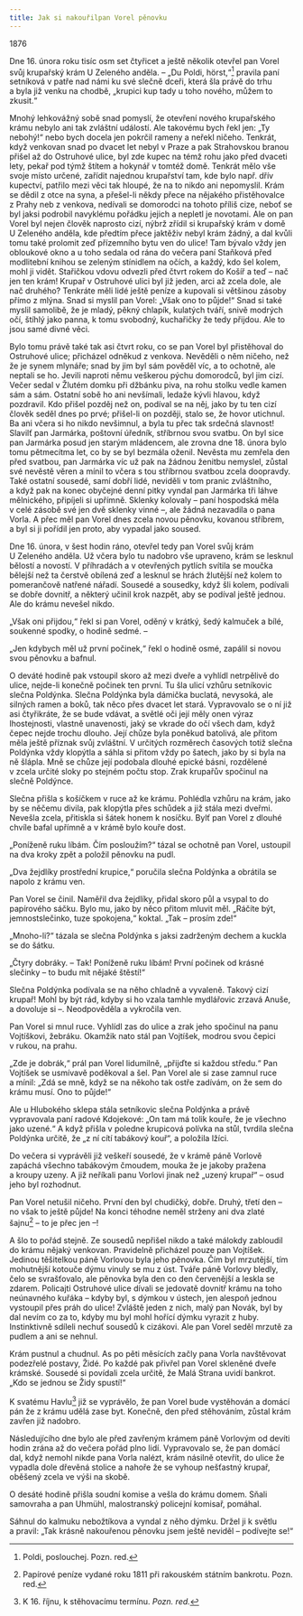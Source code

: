 ```yaml
---
title: Jak si nakouřilpan Vorel pěnovku
---
```


1876

Dne 16. února roku tisíc osm set čtyřicet a ještě několik otevřel pan Vorel svůj krupařský krám U Zeleného anděla. – „Du Poldi, hörst,“[^88] pravila paní setníková v patře nad námi ku své slečně dceři, která šla právě do trhu a byla již venku na chodbě, „krupici kup tady u toho nového, můžem to zkusit.“

Mnohý lehkovážný sobě snad pomyslí, že otevření nového krupařského krámu nebylo ani tak zvláštní událostí. Ale takovému bych řekl jen: „Ty nebohý!“ nebo bych docela jen pokrčil rameny a neřekl ničeho. Tenkrát, když venkovan snad po dvacet let nebyl v Praze a pak Strahovskou branou přišel až do Ostruhové ulice, byl zde kupec na témž rohu jako před dvaceti lety, pekař pod týmž štítem a hokynář v tomtéž domě. Tenkrát mělo vše svoje místo určené, zařídit najednou krupařství tam, kde bylo např. dřív kupectví, patřilo mezi věci tak hloupé, že na to nikdo ani nepomyslil. Krám se dědil z otce na syna, a přešel-li někdy přece na nějakého přistěhovalce z Prahy neb z venkova, nedívali se domorodci na tohoto příliš cize, neboť se byl jaksi podrobil navyklému pořádku jejich a nepletl je novotami. Ale on pan Vorel byl nejen člověk naprosto cizí, nýbrž zřídil si krupařský krám v domě U Zeleného anděla, kde předtím přece jaktěživ nebyl krám žádný, a dal kvůli tomu také prolomit zeď přízemního bytu ven do ulice! Tam bývalo vždy jen obloukové okno a u toho sedala od rána do večera paní Staňková před modlitební knihou se zeleným stínidlem na očích, a každý, kdo šel kolem, mohl ji vidět. Stařičkou vdovu odvezli před čtvrt rokem do Košíř a teď – nač jen ten krám! Krupař v Ostruhové ulici byl již jeden, arci až zcela dole, ale nač druhého? Tenkráte měli lidé ještě peníze a kupovali si většinou zásoby přímo z mlýna. Snad si myslil pan Vorel: „Však ono to půjde!“ Snad si také myslil samolibě, že je mladý, pěkný chlapík, kulatých tváří, snivě modrých očí, štíhlý jako panna, k tomu svobodný, kuchařičky že tedy přijdou. Ale to jsou samé divné věci.

Bylo tomu právě také tak asi čtvrt roku, co se pan Vorel byl přistěhoval do Ostruhové ulice; přicházel odněkud z venkova. Nevěděli o něm ničeho, než že je synem mlynáře; snad by jim byl sám pověděl víc, a to ochotně, ale neptali se ho. Jevili naproti němu veškerou pýchu domorodců, byl jim cizí. Večer sedal v Žlutém domku při džbánku piva, na rohu stolku vedle kamen sám a sám. Ostatní sobě ho ani nevšímali, ledaže kývli hlavou, když pozdravil. Kdo přišel pozděj než on, podíval se na něj, jako by tu ten cizí člověk seděl dnes po prvé; přišel-li on později, stalo se, že hovor utichnul. Ba ani včera si ho nikdo nevšimnul, a byla tu přec tak srdečná slavnost! Slavilť pan Jarmárka, poštovní úředník, stříbrnou svou svatbu. On byl sice pan Jarmárka posud jen starým mládencem, ale zrovna dne 18. února bylo tomu pětmecítma let, co by se byl bezmála oženil. Nevěsta mu zemřela den před svatbou, pan Jarmárka víc už pak na žádnou ženitbu nemyslel, zůstal své nevěstě věren a mínil to včera s tou stříbrnou svatbou zcela doopravdy. Také ostatní sousedé, samí dobří lidé, neviděli v tom pranic zvláštního, a když pak na konec obyčejné denní pitky vyndal pan Jarmárka tři láhve mělnického, připíjeli si upřímně. Sklenky kolovaly – paní hospodská měla v celé zásobě své jen dvě sklenky vinné –, ale žádná nezavadila o pana Vorla. A přec měl pan Vorel dnes zcela novou pěnovku, kovanou stříbrem, a byl si ji pořídil jen proto, aby vypadal jako soused.

Dne 16. února, v šest hodin ráno, otevřel tedy pan Vorel svůj krám U Zeleného anděla. Už včera bylo tu nadobro vše upraveno, krám se lesknul bělostí a novostí. V příhradách a v otevřených pytlích svítila se moučka bělejší než ta čerstvě obílená zeď a lesknul se hrách žlutější než kolem to pomerančově natřené nářadí. Sousedé a sousedky, když šli kolem, podívali se dobře dovnitř, a některý učinil krok nazpět, aby se podíval ještě jednou. Ale do krámu nevešel nikdo.

„Však oni přijdou,“ řekl si pan Vorel, oděný v krátký, šedý kalmuček a bílé, soukenné spodky, o hodině sedmé. –

„Jen kdybych měl už první počinek,“ řekl o hodině osmé, zapálil si novou svou pěnovku a bafnul.

O deváté hodině pak vstoupil skoro až mezi dveře a vyhlídl netrpělivě do ulice, nejde-li konečně počinek ten první. Tu šla ulicí vzhůru setníkovic slečna Poldýnka. Slečna Poldýnka byla dámička buclatá, nevysoká, ale silných ramen a boků, tak něco přes dvacet let stará. Vypravovalo se o ní již asi čtyřikráte, že se bude vdávat, a světlé oči její měly onen výraz lhostejnosti, vlastně unavenosti, jaký se vkrade do očí všech dam, když čepec nejde trochu dlouho. Její chůze byla poněkud batolivá, ale přitom měla ještě příznak svůj zvláštní. V určitých rozměrech časových totiž slečna Poldýnka vždy klopýtla a sáhla si přitom vždy po šatech, jako by si byla na ně šlápla. Mně se chůze její podobala dlouhé epické básni, rozdělené v zcela určité sloky po stejném počtu stop. Zrak krupařův spočinul na slečně Poldýnce.

Slečna přišla s košíčkem v ruce až ke krámu. Pohlédla vzhůru na krám, jako by se něčemu divila, pak klopýtla přes schůdek a již stála mezi dveřmi. Nevešla zcela, přitiskla si šátek honem k nosíčku. Bylť pan Vorel z dlouhé chvíle bafal upřímně a v krámě bylo kouře dost.

„Poníženě ruku líbám. Čím posloužím?“ tázal se ochotně pan Vorel, ustoupil na dva kroky zpět a položil pěnovku na pudl.

„Dva žejdlíky prostřední krupice,“ poručila slečna Poldýnka a obrátila se napolo z krámu ven.

Pan Vorel se činil. Naměřil dva žejdlíky, přidal skoro půl a vsypal to do papírového sáčku. Bylo mu, jako by něco přitom mluvit měl. „Ráčíte být, jemnostslečinko, tuze spokojena,“ koktal. „Tak – prosím zde!“

„Mnoho-li?“ tázala se slečna Poldýnka s jaksi zadrženým dechem a kuckla se do šátku.

„Čtyry dobráky. – Tak! Poníženě ruku líbám! První počinek od krásné slečinky – to budu mít nějaké štěstí!“

Slečna Poldýnka podívala se na něho chladně a vyvaleně. Takový cizí krupař! Mohl by být rád, kdyby si ho vzala tamhle mydlářovic zrzavá Anuše, a dovoluje si –. Neodpověděla a vykročila ven.

Pan Vorel si mnul ruce. Vyhlídl zas do ulice a zrak jeho spočinul na panu Vojtíškovi, žebráku. Okamžik nato stál pan Vojtíšek, modrou svou čepici v rukou, na prahu.

„Zde je dobrák,“ prál pan Vorel lidumilně, „přijďte si každou středu.“ Pan Vojtíšek se usmívavě poděkoval a šel. Pan Vorel ale si zase zamnul ruce a mínil: „Zdá se mně, když se na někoho tak ostře zadívám, on že sem do krámu musí. Ono to půjde!“

Ale u Hlubokého sklepa stála setníkovic slečna Poldýnka a právě vypravovala paní radové Kdojekové: „On tam má tolik kouře, že je všechno jako uzené.“ A když přišla v poledne krupicová polívka na stůl, tvrdila slečna Poldýnka určitě, že „z ní cítí tabákový kouř“, a položila lžíci.

Do večera si vyprávěli již veškeří sousedé, že v krámě páně Vorlově zapáchá všechno tabákovým čmoudem, mouka že je jakoby pražena a kroupy uzeny. A již neříkali panu Vorlovi jinak než „uzený krupař“ – osud jeho byl rozhodnut.

Pan Vorel netušil ničeho. První den byl chudičký, dobře. Druhý, třetí den – no však to ještě půjde! Na konci téhodne neměl strženy ani dva zlaté šajnu[^89] – to je přec jen –!

A šlo to pořád stejně. Ze sousedů nepřišel nikdo a také málokdy zabloudil do krámu nějaký venkovan. Pravidelně přicházel pouze pan Vojtíšek. Jedinou těšitelkou páně Vorlovou byla jeho pěnovka. Čím byl mrzutější, tím mohutnější kotouče dýmu vinuly se mu z úst. Tváře páně Vorlovy bledly, čelo se svrašťovalo, ale pěnovka byla den co den červenější a leskla se zdarem. Policajti Ostruhové ulice dívali se jedovatě dovnitř krámu na toho neúnavného kuřáka – kdyby byl, s dýmkou v ústech, jen alespoň jednou vystoupil přes práh do ulice! Zvláště jeden z nich, malý pan Novák, byl by dal nevím co za to, kdyby mu byl mohl hořící dýmku vyrazit z huby. Instinktivně sdíleli nechuť sousedů k cizákovi. Ale pan Vorel seděl mrzutě za pudlem a ani se nehnul.

Krám pustnul a chudnul. As po pěti měsících začly pana Vorla navštěvovat podezřelé postavy, Židé. Po každé pak přivřel pan Vorel skleněné dveře krámské. Sousedé si povídali zcela určitě, že Malá Strana uvidí bankrot. „Kdo se jednou se Židy spustí!“

K svatému Havlu[^90] již se vyprávělo, že pan Vorel bude vystěhován a domácí pán že z krámu udělá zase byt. Konečně, den před stěhováním, zůstal krám zavřen již nadobro.

Následujícího dne bylo ale před zavřeným krámem páně Vor­lovým od devíti hodin zrána až do večera pořád plno lidí. Vypravovalo se, že pan domácí dal, když nemohl nikde pana Vorla nalézt, krám násilně otevřít, do ulice že vypadla dole dřevěná stolice a nahoře že se vyhoup nešťastný krupař, oběšený zcela ve výši na skobě.

O desáté hodině přišla soudní komise a vešla do krámu domem. Sňali samovraha a pan Uhmühl, malostranský policejní komisař, pomáhal.

Sáhnul do kalmuku nebožtíkova a vyndal z něho dýmku. Držel ji k světlu a pravil: „Tak krásně nakouřenou pěnovku jsem ještě neviděl – podívejte se!“

[^88]: Poldi, poslouchej. Pozn. red.

[^89]: Papírové peníze vydané roku 1811 při rakouském státním bankrotu. Pozn. red.

[^90]: K 16. říjnu, k stěhovacímu termínu. _Pozn. red._
